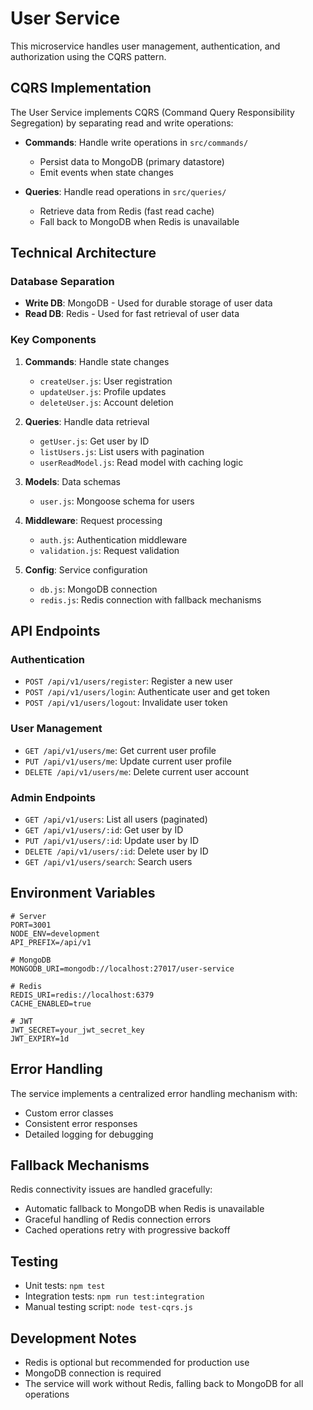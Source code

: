 # User Service

This microservice handles user management, authentication, and authorization using the CQRS pattern.

## CQRS Implementation

The User Service implements CQRS (Command Query Responsibility Segregation) by separating read and write operations:

- **Commands**: Handle write operations in `src/commands/`
  - Persist data to MongoDB (primary datastore)
  - Emit events when state changes
  
- **Queries**: Handle read operations in `src/queries/`
  - Retrieve data from Redis (fast read cache)
  - Fall back to MongoDB when Redis is unavailable

## Technical Architecture

### Database Separation

- **Write DB**: MongoDB - Used for durable storage of user data
- **Read DB**: Redis - Used for fast retrieval of user data

### Key Components

1. **Commands**: Handle state changes
   - `createUser.js`: User registration
   - `updateUser.js`: Profile updates
   - `deleteUser.js`: Account deletion

2. **Queries**: Handle data retrieval
   - `getUser.js`: Get user by ID
   - `listUsers.js`: List users with pagination
   - `userReadModel.js`: Read model with caching logic

3. **Models**: Data schemas
   - `user.js`: Mongoose schema for users

4. **Middleware**: Request processing
   - `auth.js`: Authentication middleware
   - `validation.js`: Request validation

5. **Config**: Service configuration
   - `db.js`: MongoDB connection
   - `redis.js`: Redis connection with fallback mechanisms

## API Endpoints

### Authentication
- `POST /api/v1/users/register`: Register a new user
- `POST /api/v1/users/login`: Authenticate user and get token
- `POST /api/v1/users/logout`: Invalidate user token

### User Management
- `GET /api/v1/users/me`: Get current user profile
- `PUT /api/v1/users/me`: Update current user profile
- `DELETE /api/v1/users/me`: Delete current user account

### Admin Endpoints
- `GET /api/v1/users`: List all users (paginated)
- `GET /api/v1/users/:id`: Get user by ID
- `PUT /api/v1/users/:id`: Update user by ID
- `DELETE /api/v1/users/:id`: Delete user by ID
- `GET /api/v1/users/search`: Search users

## Environment Variables

```
# Server
PORT=3001
NODE_ENV=development
API_PREFIX=/api/v1

# MongoDB
MONGODB_URI=mongodb://localhost:27017/user-service

# Redis
REDIS_URI=redis://localhost:6379
CACHE_ENABLED=true

# JWT
JWT_SECRET=your_jwt_secret_key
JWT_EXPIRY=1d
```

## Error Handling

The service implements a centralized error handling mechanism with:
- Custom error classes
- Consistent error responses
- Detailed logging for debugging

## Fallback Mechanisms

Redis connectivity issues are handled gracefully:
- Automatic fallback to MongoDB when Redis is unavailable
- Graceful handling of Redis connection errors
- Cached operations retry with progressive backoff

## Testing

- Unit tests: `npm test`
- Integration tests: `npm run test:integration`
- Manual testing script: `node test-cqrs.js`

## Development Notes

- Redis is optional but recommended for production use
- MongoDB connection is required
- The service will work without Redis, falling back to MongoDB for all operations
